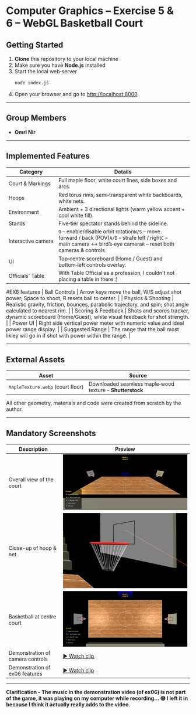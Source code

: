 # Computer Graphics – Exercise 5 & 6 – WebGL Basketball Court

## Getting Started

1. **Clone** this repository to your local machine
2. Make sure you have **Node.js** installed
3. Start the local web‑server
   ```bash
   node index.js
   ```
4. Open your browser and go to [http://localhost:8000](http://localhost:8000)

---

## Group Members

- **Omri Nir**

---

## Implemented Features

| Category           | Details                                                                                                                                                                 |
| ------------------ | ----------------------------------------------------------------------------------------------------------------------------------------------------------------------- |
| Court & Markings   | Full maple floor, white court lines, side boxes and arcs.                                                                                                               |
| Hoops              | Red torus rims, semi‑transparent white backboards, white nets.                                                                                                          |
| Environment        | Ambient + 3 directional lights (warm yellow accent + cool white fill).                                                                                                  |
| Stands             | Five‑tier spectator stands behind the sideline.                                                                                                                         |
| Interactive camera | `O` – enable/disable orbit rotation`W/S` – move forward / back (POV)`A/D` – strafe left / right`C` – main camera ↔ bird’s‑eye camera`R` – reset both cameras & controls |
| UI                 | Top‑centre scoreboard (Home / Guest) and bottom‑left controls overlay.                                                                                                  |
| Officials' Table   | With Table Official as a profession, I couldn't not placing a table in there :)      
#EX6 features
| Ball Controls      | Arrow keys move the ball, W/S adjust shot power, Space to shoot, R resets ball to center. |
| Physics & Shooting | Realistic gravity, friction, bounces, parabolic trajectory, and spin; shot angle calculated to nearest rim. |
| Scoring & Feedback | Shots and scores tracker, dynamic scoreboard (Home/Guest), white visual feedback for shot strength. |
| Power UI           | Right side vertical power meter with numeric value and ideal power range display. |
| Suggested Range    | The range that the ball most likley will go in if shot with power within the range. |

---

## External Assets

| Asset                             | Source                                                    |
| --------------------------------- | --------------------------------------------------------- |
| `MapleTexture.webp` (court floor) | Downloaded seamless maple‑wood texture – **Shutterstock** |

All other geometry, materials and code were created from scratch by the author.

---

## Mandatory Screenshots

| Description                      | Preview                                   |
|----------------------------------|-------------------------------------------|
| Overall view of the court        | ![](docs/overall.png)                     |
| Close-up of hoop & net           | ![](docs/hoop_closeup.png)                |
| Basketball at centre court       | ![](docs/ball_centre.png)                 |
| Demonstration of camera controls | [▶ Watch clip](docs/Movement.mp4)         |
| Demonstration of ex06 features   | [▶ Watch clip](docs/Shooting.mp4)         |
---
**Clarification - The music in the demonstration video (of ex06) is not part of the game, it was playing on my computer while recording... 😅 I left it in because I think it  actually really adds to the video.**



